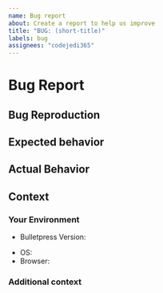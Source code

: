 ```yaml
---
name: Bug report
about: Create a report to help us improve
title: "BUG: (short-title)"
labels: bug
assignees: "codejedi365"
---
```


<!--
Ouch, sorry you ran into a bug.  Thank for taking the time to report it!
Please fill in as much of the template below as you’re able. The less
information the harder it is for us to resolve your problem.
-->

# Bug Report

<!-- A clear and concise description of what the bug is. -->

## Bug Reproduction

<!--
Steps to reproduce the behavior:

1. Enter the following contents into the workbench:

  ```
  // Problematic case
  ```

2. See invalid results
-->

## Expected behavior

<!-- A clear and concise description of what you expected to happen. -->

## Actual Behavior

<!-- A clear and concise description of what actually happens
Include logs, screenshots and relevant details -->

## Context

<!-- A description of what were you trying to do and why -->

### Your Environment

-   Bulletpress Version: <!-- Version in question where bug occurs -->
<!-- _please verify that the bug exists in the latest release_ -->
-   OS: <!-- Operating system you are using -->
-   Browser: <!-- Runtime environment & relevant settings -->

### Additional context

<!-- Add any other context about the problem here. -->

